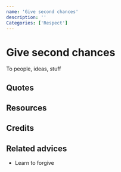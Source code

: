 ```yaml
---
name: 'Give second chances'
description: ''
Categories: ['Respect']
---
```

# Give second chances

To people, ideas, stuff

## Quotes

## Resources

## Credits

## Related advices

- Learn to forgive
